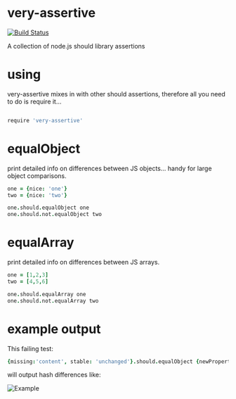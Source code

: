 very-assertive
==============

[![Build Status](https://travis-ci.org/benkitzelman/very-assertive.png)](https://travis-ci.org/benkitzelman/very-assertive)

A collection of node.js should library assertions

using
=====

very-assertive mixes in with other should assertions, therefore all you need to do is require it...

```coffeescript

require 'very-assertive'

```

equalObject
===========

print detailed info on differences between JS objects... handy for large object comparisons.

```coffeescript
one = {nice: 'one'}
two = {nice: 'two'}

one.should.equalObject one
one.should.not.equalObject two
```

equalArray
===========

print detailed info on differences between JS arrays.

```coffeescript
one = [1,2,3]
two = [4,5,6]

one.should.equalArray one
one.should.not.equalArray two
```

example output
==============

This failing test:

```coffeescript
{missing:'content', stable: 'unchanged'}.should.equalObject {newProperty: 'added', stable: 'unchanged'}
```

will output hash differences like:

![Example](https://raw.github.com/benkitzelman/very-assertive/master/diffs.png)
